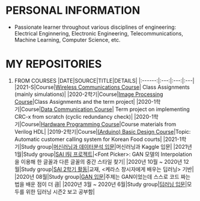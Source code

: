 # PERSONAL INFORMATION
- Passionate learner throughout various disciplines of engineering: Electrical Enginnering, Electronic Engineering, Telecommunications, Machine Learning, Computer Science, etc.

# MY REPOSITORIES

1. FROM COURSES
    |DATE|SOURCE|TITLE|DETAILS|
    |:------:|:---:|:---:|:---|
    |2021-S|Course|[Wireless Communications Course](https://github.com/khodid/2021WirelessCommunication)| Class Assignments (mainly simulations)|
    |2020-2학기|Course|[Image Processing Course](https://github.com/khodid/2020ImageProcessing)|Class Assignments and the term project|
    |2020-1학기|Course|[Data Communication Course](https://github.com/khodid/2020DataCommuntication)| Term project on implementing CRC-x from scratch (cyclic redundancy check)|
    |2020-1학기|Course|[Hardware Programming Course](https://github.com/khodid/2020HDL)|Course materials from Verilog HDL|
    |2019-2학기|Course|[(Arduino) Basic Design Course](https://github.com/khodid/2019BasicEngineeringDesign)|Topic: Automatic customer calling system for Korean Food courts|
    |2021-1학기|Study group|[머신러닝과 데이터분석 입문](https://github.com/khodid/2021MachineLearningIntro)|머신러닝과 Kaggle 입문|
    |2021년 1월|Study group|[SAI I팀 프로젝트](https://github.com/sju-coml/2020-Font-picker)|\<Font Picker\>: GAN 모델의 Interpolation을 이용해 한 글꼴과 다른 글꼴의 중간 스타일 찾기|
    |2020년 10월 ~ 2020년 12월|Study group|[SAI 2학기 활동](https://github.com/khodid/2020_tri-KERA-top-S)|교재, <케라스 창시자에게 배우는 딥러닝> 기반|
    |2020년 08월|Study group|[GAN 입문](https://github.com/khodid/2020Evening)|주제는 GAN이었는데 스스로 코드 짜는 법을 배운 점이 더 큼|
    |2020년 3월 ~ 2020년 6월|Study group|[딥러닝 입문](https://github.com/khodid/2020_SAI_MONING2)|모두를 위한 딥러닝 시즌2 보고 공부함|
